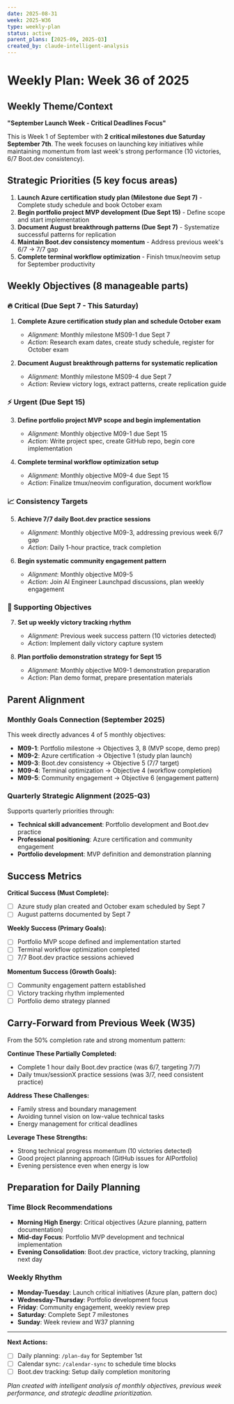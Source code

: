 ```yaml
---
date: 2025-08-31
week: 2025-W36
type: weekly-plan
status: active
parent_plans: [2025-09, 2025-Q3]
created_by: claude-intelligent-analysis
---
```


# Weekly Plan: Week 36 of 2025

## Weekly Theme/Context
**"September Launch Week - Critical Deadlines Focus"**

This is Week 1 of September with **2 critical milestones due Saturday September 7th**. The week focuses on launching key initiatives while maintaining momentum from last week's strong performance (10 victories, 6/7 Boot.dev consistency).

## Strategic Priorities (5 key focus areas)

1. **Launch Azure certification study plan (Milestone due Sept 7)** - Complete study schedule and book October exam
2. **Begin portfolio project MVP development (Due Sept 15)** - Define scope and start implementation  
3. **Document August breakthrough patterns (Due Sept 7)** - Systematize successful patterns for replication
4. **Maintain Boot.dev consistency momentum** - Address previous week's 6/7 → 7/7 gap
5. **Complete terminal workflow optimization** - Finish tmux/neovim setup for September productivity

## Weekly Objectives (8 manageable parts)

### 🔥 Critical (Due Sept 7 - This Saturday)
1. **Complete Azure certification study plan and schedule October exam**
   - *Alignment*: Monthly milestone MS09-1 due Sept 7
   - *Action*: Research exam dates, create study schedule, register for October exam

2. **Document August breakthrough patterns for systematic replication**
   - *Alignment*: Monthly milestone MS09-4 due Sept 7
   - *Action*: Review victory logs, extract patterns, create replication guide

### ⚡ Urgent (Due Sept 15)
3. **Define portfolio project MVP scope and begin implementation**
   - *Alignment*: Monthly objective M09-1 due Sept 15
   - *Action*: Write project spec, create GitHub repo, begin core implementation

4. **Complete terminal workflow optimization setup**
   - *Alignment*: Monthly objective M09-4 due Sept 15  
   - *Action*: Finalize tmux/neovim configuration, document workflow

### 📈 Consistency Targets
5. **Achieve 7/7 daily Boot.dev practice sessions**
   - *Alignment*: Monthly objective M09-3, addressing previous week 6/7 gap
   - *Action*: Daily 1-hour practice, track completion

6. **Begin systematic community engagement pattern**
   - *Alignment*: Monthly objective M09-5
   - *Action*: Join AI Engineer Launchpad discussions, plan weekly engagement

### 🎯 Supporting Objectives
7. **Set up weekly victory tracking rhythm**
   - *Alignment*: Previous week success pattern (10 victories detected)
   - *Action*: Implement daily victory capture system

8. **Plan portfolio demonstration strategy for Sept 15**
   - *Alignment*: Monthly objective M09-1 demonstration preparation
   - *Action*: Plan demo format, prepare presentation materials

## Parent Alignment

### Monthly Goals Connection (September 2025)
This week directly advances 4 of 5 monthly objectives:
- **M09-1**: Portfolio milestone → Objectives 3, 8 (MVP scope, demo prep)
- **M09-2**: Azure certification → Objective 1 (study plan launch)  
- **M09-3**: Boot.dev consistency → Objective 5 (7/7 target)
- **M09-4**: Terminal optimization → Objective 4 (workflow completion)
- **M09-5**: Community engagement → Objective 6 (engagement pattern)

### Quarterly Strategic Alignment (2025-Q3)
Supports quarterly priorities through:
- **Technical skill advancement**: Portfolio development and Boot.dev practice
- **Professional positioning**: Azure certification and community engagement  
- **Portfolio development**: MVP definition and demonstration planning

## Success Metrics

**Critical Success (Must Complete):**
- [ ] Azure study plan created and October exam scheduled by Sept 7
- [ ] August patterns documented by Sept 7

**Weekly Success (Primary Goals):**  
- [ ] Portfolio MVP scope defined and implementation started
- [ ] Terminal workflow optimization completed
- [ ] 7/7 Boot.dev practice sessions achieved

**Momentum Success (Growth Goals):**
- [ ] Community engagement pattern established
- [ ] Victory tracking rhythm implemented
- [ ] Portfolio demo strategy planned

## Carry-Forward from Previous Week (W35)

From the 50% completion rate and strong momentum pattern:

**Continue These Partially Completed:**
- Complete 1 hour daily Boot.dev practice (was 6/7, targeting 7/7)
- Daily tmux/sessionX practice sessions (was 3/7, need consistent practice)

**Address These Challenges:**
- Family stress and boundary management
- Avoiding tunnel vision on low-value technical tasks  
- Energy management for critical deadlines

**Leverage These Strengths:**
- Strong technical progress momentum (10 victories detected)
- Good project planning approach (GitHub issues for AIPortfolio)
- Evening persistence even when energy is low

## Preparation for Daily Planning

### Time Block Recommendations
- **Morning High Energy**: Critical objectives (Azure planning, pattern documentation)
- **Mid-day Focus**: Portfolio MVP development and technical implementation
- **Evening Consolidation**: Boot.dev practice, victory tracking, planning next day

### Weekly Rhythm
- **Monday-Tuesday**: Launch critical initiatives (Azure plan, pattern doc)
- **Wednesday-Thursday**: Portfolio development focus
- **Friday**: Community engagement, weekly review prep
- **Saturday**: Complete Sept 7 milestones  
- **Sunday**: Week review and W37 planning

---

**Next Actions:**
- [ ] Daily planning: `/plan-day` for September 1st
- [ ] Calendar sync: `/calendar-sync` to schedule time blocks
- [ ] Boot.dev tracking: Setup daily completion monitoring

*Plan created with intelligent analysis of monthly objectives, previous week performance, and strategic deadline prioritization.*